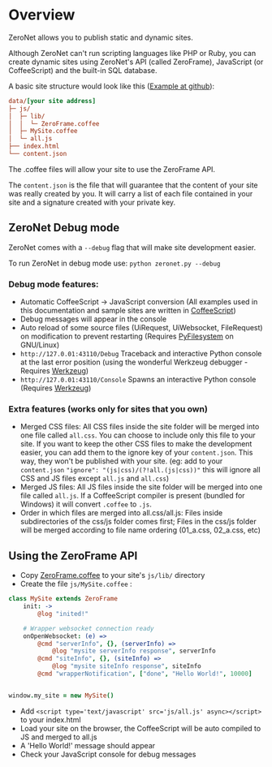 # Overview

ZeroNet allows you to publish static and dynamic sites.

Although ZeroNet can't run scripting languages like PHP or Ruby, you can create dynamic sites using ZeroNet's API (called ZeroFrame), JavaScript (or CoffeeScript) and the built-in SQL database.

A basic site structure would look like this ([Example at github](https://github.com/HelloZeroNet/Documentation/tree/master/example/ZeroFrame)):

```ini
data/[your site address]
├─ js/
│  ├─ lib/
│  │  └─ ZeroFrame.coffee
│  ├─ MySite.coffee
│  └─ all.js
├── index.html
└── content.json
```

The .coffee files will allow your site to use the ZeroFrame API.

The `content.json` is the file that will guarantee that the content of your site was really created by you. It will carry a list of each file contained in your site and a signature created with your private key.


## ZeroNet Debug mode

ZeroNet comes with a `--debug` flag that will make site development easier.

To run ZeroNet in debug mode use: `python zeronet.py --debug`

### Debug mode features:

- Automatic CoffeeScript -> JavaScript conversion (All examples used in this documentation and sample sites are written in [CoffeeScript](http://coffeescript.org/))
- Debug messages will appear in the console
- Auto reload of some source files (UiRequest, UiWebsocket, FileRequest) on modification to prevent restarting (Requires [PyFilesystem](http://pyfilesystem.org/) on GNU/Linux)
- `http://127.0.01:43110/Debug` Traceback and interactive Python console at the last error position (using the wonderful Werkzeug debugger - Requires [Werkzeug](http://werkzeug.pocoo.org/))
- `http://127.0.01:43110/Console` Spawns an interactive Python console (Requires [Werkzeug](http://werkzeug.pocoo.org/))

### Extra features (works only for sites that you own)

 - Merged CSS files: All CSS files inside the site folder will be merged into one file called `all.css`. You can choose to include only this file to your site. If you want to keep the other CSS files to make the development easier, you can add them to the ignore key of your `content.json`. This way, they won't be published with your site. (eg: add to your `content.json` `"ignore": "(js|css)/(?!all.(js|css))"` this will ignore all CSS and JS files except `all.js` and `all.css`)
 - Merged JS files: All JS files inside the site folder will be merged into one file called `all.js`. If a CoffeeScript compiler is present (bundled for Windows) it will convert `.coffee` to `.js`.
 - Order in which files are merged into all.css/all.js: Files inside subdirectories of the css/js folder comes first; Files in the css/js folder will be merged according to file name ordering (01_a.css, 02_a.css, etc) 



## Using the ZeroFrame API

- Copy [ZeroFrame.coffee](https://github.com/HelloZeroNet/ZeroHello/blob/master/js/lib/ZeroFrame.coffee) to your site's `js/lib/` directory
- Create the file `js/MySite.coffee` :

```coffee
class MySite extends ZeroFrame
	init: ->
		@log "inited!"

	# Wrapper websocket connection ready
	onOpenWebsocket: (e) =>
		@cmd "serverInfo", {}, (serverInfo) =>
			@log "mysite serverInfo response", serverInfo
		@cmd "siteInfo", {}, (siteInfo) =>
			@log "mysite siteInfo response", siteInfo
		@cmd "wrapperNotification", ["done", "Hello World!", 10000]


window.my_site = new MySite()
```

- Add `<script type='text/javascript' src='js/all.js' async></script>` to your index.html
- Load your site on the browser, the CoffeeScript will be auto compiled to JS and merged to all.js
- A 'Hello World!' message should appear
- Check your JavaScript console for debug messages
